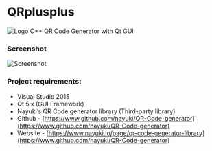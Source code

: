 # QRplusplus
![Logo](http://i.imgur.com/ZV3WPYq.png "Logo")
C++ QR Code Generator with Qt GUI

### Screenshot
![Screenshot](http://i.imgur.com/ZUaQAOk.png "Screenshot")

### Project requirements:
-	Visual Studio 2015
-	Qt 5.x (GUI Framework)
-	Nayuki’s QR Code generator library (Third-party library) 
  - Github - [https://www.github.com/nayuki/QR-Code-generator](https://www.github.com/nayuki/QR-Code-generator)
  - Website - [https://www.nayuki.io/page/qr-code-generator-library](https://www.github.com/nayuki/QR-Code-generator)

